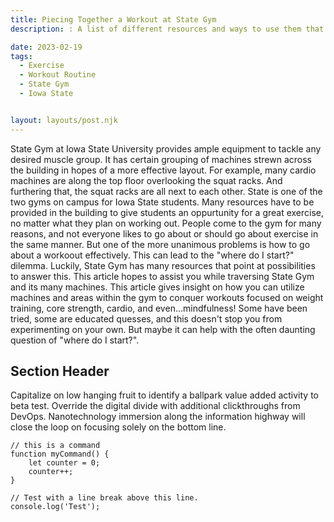 ```yaml
---
title: Piecing Together a Workout at State Gym
description: : A list of different resources and ways to use them that can help you formulate workouts according to your desired fitness goals. Allowing you to approach the amenties at State Gym with more confidence, increased awareness of what could work, and seeing how you might be able to enhance your workout routine. This can hopefully lead to a needed or fun additon to your routine, and ultimately for you to have a greater chance at an effective workout!

date: 2023-02-19
tags: 
  - Exercise
  - Workout Routine
  - State Gym
  - Iowa State


layout: layouts/post.njk
---
```


 State Gym at Iowa State University provides ample equipment to tackle any desired muscle group. It has certain grouping of machines strewn across the building in hopes of a more effective layout. For example, many cardio machines are along the top floor overlooking the squat racks. And furthering that, the squat racks are all next to each other. State is one of the two gyms on campus for Iowa State students. Many resources have to be provided in the building to give students an oppurtunity for a great exercise, no matter what they plan on working out. People come to the gym for many reasons, and not everyone likes to go about or should go about exercise in the same manner. But one of the more unanimous problems is how to go about a workoout effectively. This can lead to the "where do I start?" dilemma. Luckily, State Gym has many resources that point at possibilities to answer this. This article hopes to assist you while traversing State Gym and its many machines. This article gives insight on how you can utilize machines and areas within the gym to conquer workouts focused on weight training, core strength, cardio, and even...mindfulness! Some have been tried, some are educated quesses, and this doesn't stop you from experimenting on your own. But maybe it can help with the often daunting question of "where do I start?".
 
 


## Section Header

Capitalize on low hanging fruit to identify a ballpark value added activity to beta test. Override the digital divide with additional clickthroughs from DevOps. Nanotechnology immersion along the information highway will close the loop on focusing solely on the bottom line.

```text/2-3
// this is a command
function myCommand() {
	let counter = 0;
	counter++;
}

// Test with a line break above this line.
console.log('Test');
```
